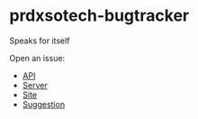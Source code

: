 # prdxsotech-bugtracker
Speaks for itself

Open an issue:
- [API](https://github.com/digitaldrugstech/prdxsotech-bugtracker/issues/new?assignees=&labels=unmarked%2Capi&projects=&template=api-bugs.yaml)
- [Server](https://github.com/digitaldrugstech/prdxsotech-bugtracker/issues/new?assignees=&labels=unmarked%2Cminecraft&projects=&template=server_bugs.yaml)
- [Site](https://github.com/digitaldrugstech/prdxsotech-bugtracker/issues/new?assignees=&labels=unmarked%2Cweb&projects=&template=site-bugs.yaml)
- [Suggestion](https://github.com/digitaldrugstech/prdxsotech-bugtracker/issues/new?assignees=&labels=unmarked%2Cenhancement&projects=&template=suggestion.yaml)
